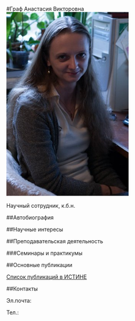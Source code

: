 #Граф Анастасия Викторовна
![Граф Анастасия Викторовна](./graf.jpg "Граф Анастасия Викторовна")

Научный сотрудник, к.б.н.

##Автобиография

##Научные интересы

##Преподавательская деятельность

###Семинары и практикумы


##Основные публикации


[Список публикаций в ИСТИНЕ](http://istina.msu.ru/profile/stasy/)

##Контакты

Эл.почта: 

Тел.: 